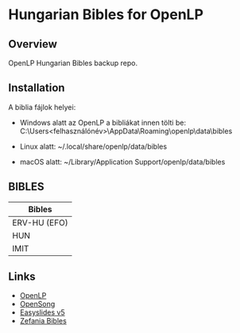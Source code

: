 # Hungarian Bibles for OpenLP

## Overview
OpenLP Hungarian Bibles backup repo.

## Installation

A biblia fájlok helyei:

* Windows alatt az OpenLP a bibliákat innen tölti be:
C:\Users\<felhasználónév>\AppData\Roaming\openlp\data\bibles

* Linux alatt:
~/.local/share/openlp/data/bibles

* macOS alatt:
~/Library/Application Support/openlp/data/bibles

## BIBLES
| Bibles | 
| --- | 
| ERV-HU (EFO) |
| HUN |
| IMIT |

## Links

* [OpenLP](https://openlp.org/#downloads)
* [OpenSong](https://opensong.org/downloads/)
* [Easyslides v5](https://www.easyslides.com/main/v5/downloads/)
* [Zefania Bibles](https://github.com/kohelet-net-admin/zefania-xml-bibles/tree/master/Bibles)

